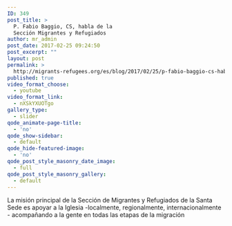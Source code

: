 ```yaml
---
ID: 349
post_title: >
  P. Fabio Baggio, CS, habla de la
  Sección Migrantes y Refugiados
author: mr_admin
post_date: 2017-02-25 09:24:50
post_excerpt: ""
layout: post
permalink: >
  http://migrants-refugees.org/es/blog/2017/02/25/p-fabio-baggio-cs-habla-de-la-seccion-migrantes-y-refugiados/
published: true
video_format_choose:
  - youtube
video_format_link:
  - nXSkYXUOTgo
gallery_type:
  - slider
qode_animate-page-title:
  - 'no'
qode_show-sidebar:
  - default
qode_hide-featured-image:
  - 'no'
qode_post_style_masonry_date_image:
  - full
qode_post_style_masonry_gallery:
  - default
---
```

La misión principal de la Sección de Migrantes y Refugiados de la Santa Sede es apoyar a la Iglesia -localmente, regionalmente, internacionalmente - acompañando a la gente en todas las etapas de la migración